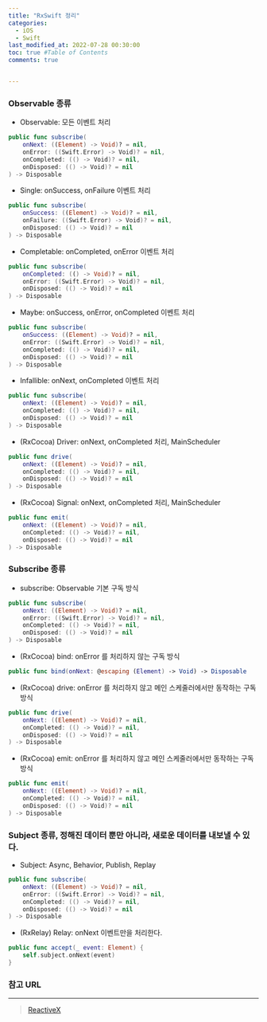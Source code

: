 ```yaml
---
title: "RxSwift 정리"
categories:
  - iOS
  - Swift
last_modified_at: 2022-07-28 00:30:00
toc: true #Table of Contents
comments: true


---
```


### Observable 종류

- Observable: 모든 이벤트 처리

```swift
public func subscribe(
    onNext: ((Element) -> Void)? = nil,
    onError: ((Swift.Error) -> Void)? = nil,
    onCompleted: (() -> Void)? = nil,
    onDisposed: (() -> Void)? = nil
) -> Disposable
```

- Single: onSuccess, onFailure 이벤트 처리

```swift
public func subscribe(
    onSuccess: ((Element) -> Void)? = nil,
    onFailure: ((Swift.Error) -> Void)? = nil,
    onDisposed: (() -> Void)? = nil
) -> Disposable
```

- Completable: onCompleted, onError 이벤트 처리

```swift
public func subscribe(
	onCompleted: (() -> Void)? = nil,
    onError: ((Swift.Error) -> Void)? = nil,
    onDisposed: (() -> Void)? = nil
) -> Disposable
```

- Maybe: onSuccess, onError, onCompleted 이벤트 처리

```swift
public func subscribe(
	onSuccess: ((Element) -> Void)? = nil,
    onError: ((Swift.Error) -> Void)? = nil,
    onCompleted: (() -> Void)? = nil,
    onDisposed: (() -> Void)? = nil
) -> Disposable
```

- Infallible: onNext, onCompleted 이벤트 처리

```swift
public func subscribe(
	onNext: ((Element) -> Void)? = nil,
    onCompleted: (() -> Void)? = nil,
    onDisposed: (() -> Void)? = nil
) -> Disposable
```

- (RxCocoa) Driver: onNext, onCompleted 처리, MainScheduler

```swift
public func drive(
    onNext: ((Element) -> Void)? = nil,
    onCompleted: (() -> Void)? = nil,
    onDisposed: (() -> Void)? = nil
) -> Disposable
```

- (RxCocoa) Signal: onNext, onCompleted 처리, MainScheduler

```swift
public func emit(
    onNext: ((Element) -> Void)? = nil,
    onCompleted: (() -> Void)? = nil,
    onDisposed: (() -> Void)? = nil
) -> Disposable
```

### Subscribe 종류

- subscribe: Observable 기본 구독 방식

```swift
public func subscribe(
    onNext: ((Element) -> Void)? = nil,
    onError: ((Swift.Error) -> Void)? = nil,
    onCompleted: (() -> Void)? = nil,
    onDisposed: (() -> Void)? = nil
) -> Disposable
```

- (RxCocoa) bind: onError 를 처리하지 않는 구독 방식

```swift
public func bind(onNext: @escaping (Element) -> Void) -> Disposable
```

- (RxCocoa) drive: onError 를 처리하지 않고 메인 스케줄러에서만 동작하는 구독 방식

```swift
public func drive(
    onNext: ((Element) -> Void)? = nil,
    onCompleted: (() -> Void)? = nil,
    onDisposed: (() -> Void)? = nil
) -> Disposable
```

- (RxCocoa) emit: onError 를 처리하지 않고 메인 스케줄러에서만 동작하는 구독 방식

```swift
public func emit(
    onNext: ((Element) -> Void)? = nil,
    onCompleted: (() -> Void)? = nil,
    onDisposed: (() -> Void)? = nil
) -> Disposable
```

### Subject 종류, 정해진 데이터 뿐만 아니라, 새로운 데이터를 내보낼 수 있다.

- Subject: Async, Behavior, Publish, Replay

```swift
public func subscribe(
    onNext: ((Element) -> Void)? = nil,
    onError: ((Swift.Error) -> Void)? = nil,
    onCompleted: (() -> Void)? = nil,
    onDisposed: (() -> Void)? = nil
) -> Disposable
```

- (RxRelay) Relay: onNext 이벤트만을 처리한다.

```swift
public func accept(_ event: Element) {
    self.subject.onNext(event)
}
```

### 참고 URL

---

> [ReactiveX](https://reactivex.io)
